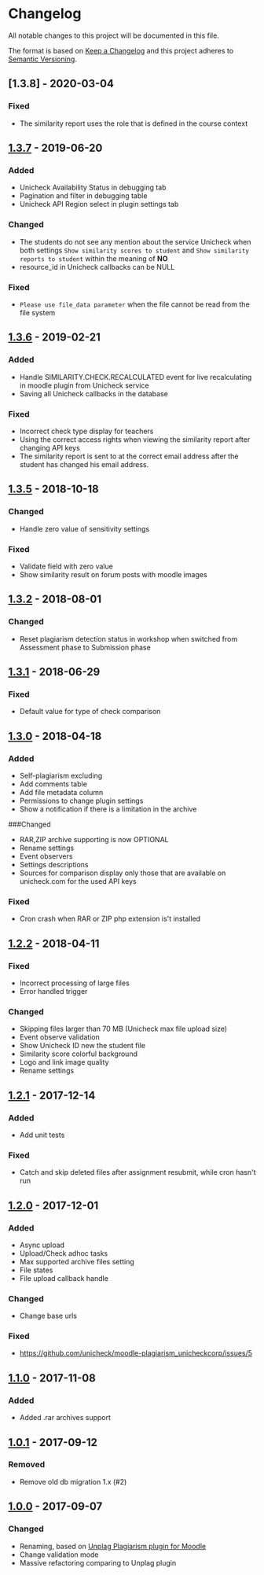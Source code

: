 # Changelog
All notable changes to this project will be documented in this file.

The format is based on [Keep a Changelog](http://keepachangelog.com/en/1.0.0/)
and this project adheres to [Semantic Versioning](http://semver.org/spec/v2.0.0.html).

## [1.3.8] - 2020-03-04
### Fixed
- The similarity report uses the role that is defined in the course context

## [1.3.7] - 2019-06-20
### Added
- Unicheck Availability Status in debugging tab
- Pagination and filter in debugging table
- Unicheck API Region select in plugin settings tab

### Changed
- The students do not see any mention about the service Unicheck when both settings
`Show similarity scores to student` and `Show similarity reports to student` within the meaning of **NO**
- resource_id in Unicheck callbacks can be NULL

### Fixed
- `Please use file_data parameter` when the file cannot be read from the file system

## [1.3.6] - 2019-02-21
### Added
- Handle SIMILARITY.CHECK.RECALCULATED event for live recalculating in moodle plugin from Unicheck service
- Saving all Unicheck callbacks in the database

### Fixed
- Incorrect check type display for teachers
- Using the correct access rights when viewing the similarity report after changing API keys
- The similarity report is sent to at the correct email address after the student has changed his email address.

## [1.3.5] - 2018-10-18
### Changed
- Handle zero value of sensitivity settings

### Fixed
- Validate field with zero value
- Show similarity result on forum posts with moodle images

## [1.3.2] - 2018-08-01
### Changed
- Reset plagiarism detection status in workshop when switched from Assessment phase to Submission phase

## [1.3.1] - 2018-06-29
### Fixed
- Default value for type of check comparison

## [1.3.0] - 2018-04-18
### Added
- Self-plagiarism excluding
- Add comments table
- Add file metadata column
- Permissions to change plugin settings
- Show a notification if there is a limitation in the archive

###Changed
- RAR,ZIP archive supporting is now OPTIONAL
- Rename settings
- Event observers
- Settings descriptions
- Sources for comparison display only those that are available on unicheck.com for the used API keys

### Fixed
- Cron crash when RAR or ZIP php extension is't installed

## [1.2.2] - 2018-04-11
### Fixed
- Incorrect processing of large files
- Error handled trigger

### Changed
- Skipping files larger than 70 MB (Unicheck max file upload size)
- Event observe validation
- Show Unicheck ID new the student file
- Similarity score colorful background
- Logo and link image quality
- Rename settings

## [1.2.1] - 2017-12-14
### Added
- Add unit tests

### Fixed
- Catch and skip deleted files after assignment resubmit, while cron hasn't run

## [1.2.0] - 2017-12-01
### Added
- Async upload
- Upload/Check adhoc tasks
- Max supported archive files setting
- File states
- File upload callback handle

### Changed
- Change base urls

### Fixed
- https://github.com/unicheck/moodle-plagiarism_unicheckcorp/issues/5

## [1.1.0] - 2017-11-08
### Added
- Added .rar archives support

## [1.0.1] - 2017-09-12
### Removed
- Remove old db migration 1.x (#2)

## [1.0.0] - 2017-09-07
### Changed
- Renaming, based on [Unplag Plagiarism plugin for Moodle](https://moodle.org/plugins/plagiarism_unplag)
- Change validation mode
- Massive refactoring comparing to Unplag plugin

[1.3.7]: https://github.com/unicheck/moodle-plagiarism_unicheckcorp/releases/tag/v1.3.7
[1.3.6]: https://github.com/unicheck/moodle-plagiarism_unicheckcorp/releases/tag/v1.3.6
[1.3.5]: https://github.com/unicheck/moodle-plagiarism_unicheckcorp/releases/tag/v1.3.5
[1.3.2]: https://github.com/unicheck/moodle-plagiarism_unicheckcorp/releases/tag/v1.3.2
[1.3.1]: https://github.com/unicheck/moodle-plagiarism_unicheckcorp/releases/tag/v1.3.1
[1.3.0]: https://github.com/unicheck/moodle-plagiarism_unicheckcorp/releases/tag/v1.3.0
[1.2.2]: https://github.com/unicheck/moodle-plagiarism_unicheckcorp/releases/tag/v1.2.2
[1.2.1]: https://github.com/unicheck/moodle-plagiarism_unicheckcorp/releases/tag/v1.2.1
[1.2.0]: https://github.com/unicheck/moodle-plagiarism_unicheckcorp/releases/tag/v1.2.0
[1.1.0]: https://github.com/unicheck/moodle-plagiarism_unicheckcorp/releases/tag/v1.1.0
[1.0.1]: https://github.com/unicheck/moodle-plagiarism_unicheckcorp/releases/tag/v1.0.1
[1.0.0]: https://github.com/unicheck/moodle-plagiarism_unicheckcorp/releases/tag/v1.0.0